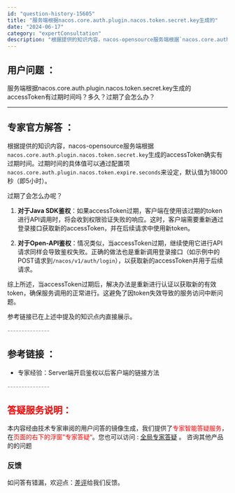 ```yaml
---
id: "question-history-15605"
title: "服务端根据nacos.core.auth.plugin.nacos.token.secret.key生成的"
date: "2024-06-17"
category: "expertConsultation"
description: "根据提供的知识内容，nacos-opensource服务端根据`nacos.core.auth.plugin.nacos.token.secret.key`生成的accessToken确实有过期时间。过期时间的具体值可以通过配置项`nacos.core.auth.plugin.nacos.token"
---
```


## 用户问题 ： 
 服务端根据nacos.core.auth.plugin.nacos.token.secret.key生成的accessToken有过期时间吗？多久？过期了会怎么办？  

---------------
## 专家官方解答 ：

根据提供的知识内容，nacos-opensource服务端根据`nacos.core.auth.plugin.nacos.token.secret.key`生成的accessToken确实有过期时间。过期时间的具体值可以通过配置项`nacos.core.auth.plugin.nacos.token.expire.seconds`来设定，默认值为18000秒（即5小时）。

过期了会怎么办呢？

1. **对于Java SDK鉴权**：如果accessToken过期，客户端在使用该过期的token进行API调用时，将会收到权限验证失败的响应。这时，客户端需要重新通过登录接口获取新的accessToken，并在后续请求中使用新token。

2. **对于Open-API鉴权**：情况类似，当accessToken过期，继续使用它进行API请求同样会导致鉴权失败。正确的做法也是重新调用登录接口（如示例中的POST请求到`/nacos/v1/auth/login`），以获取新的accessToken并用于后续请求。

综上所述，当accessToken过期后，解决办法是重新进行认证以获取新的有效token，确保服务调用的正常进行。这避免了因token失效导致的服务访问中断问题。

参考链接已在上述中提及的知识点内直接展示。


<font color="#949494">---------------</font> 


## 参考链接 ：

* 专家经验：Server端开启鉴权以后客户端的链接方法 


 <font color="#949494">---------------</font> 
 


## <font color="#FF0000">答疑服务说明：</font> 

本内容经由技术专家审阅的用户问答的镜像生成，我们提供了<font color="#FF0000">专家智能答疑服务</font>，在<font color="#FF0000">页面的右下的浮窗”专家答疑“</font>。您也可以访问 : [全局专家答疑](https://answer.opensource.alibaba.com/docs/intro) 。 咨询其他产品的的问题

### 反馈
如问答有错漏，欢迎点：[差评](https://ai.nacos.io/user/feedbackByEnhancerGradePOJOID?enhancerGradePOJOId=15606)给我们反馈。
